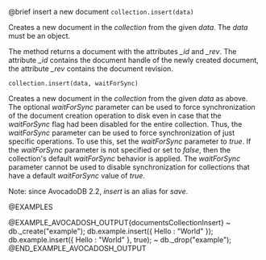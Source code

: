 

@brief insert a new document
`collection.insert(data)`

Creates a new document in the *collection* from the given *data*. The
*data* must be an object.

The method returns a document with the attributes *_id* and *_rev*.
The attribute *_id* contains the document handle of the newly created
document, the attribute *_rev* contains the document revision.

`collection.insert(data, waitForSync)`

Creates a new document in the *collection* from the given *data* as
above. The optional *waitForSync* parameter can be used to force
synchronization of the document creation operation to disk even in case
that the *waitForSync* flag had been disabled for the entire collection.
Thus, the *waitForSync* parameter can be used to force synchronization
of just specific operations. To use this, set the *waitForSync* parameter
to *true*. If the *waitForSync* parameter is not specified or set to
*false*, then the collection's default *waitForSync* behavior is
applied. The *waitForSync* parameter cannot be used to disable
synchronization for collections that have a default *waitForSync* value
of *true*.

Note: since AvocadoDB 2.2, *insert* is an alias for *save*.

@EXAMPLES

@EXAMPLE_AVOCADOSH_OUTPUT{documentsCollectionInsert}
~ db._create("example");
  db.example.insert({ Hello : "World" });
  db.example.insert({ Hello : "World" }, true);
~ db._drop("example");
@END_EXAMPLE_AVOCADOSH_OUTPUT


